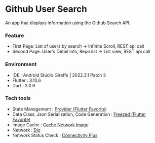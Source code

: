# Github User Search
An app that displays information using the Github Search API.

### Feature
- First Page: List of users by search -> Infinite Scroll, REST api call
- Second Page: User's Detail Info, Repo list -> List view, REST api call

### Environment
- IDE : Android Studio Giraffe | 2022.3.1 Patch 3
- Flutter : 3.10.6
- Dart : 3.0.6

### Tech tools
- State Management : [Provider (Flutter Favorite)](https://pub.dev/packages/provider)
- Data Class, Json Serialization, Code Generation : [Freezed (Flutter Favorite)](https://pub.dev/packages/freezed#fromjson---classes-with-multiple-constructors)
- Image Cache : [Cache Network Image](https://pub.dev/packages/cached_network_image)
- Network : [Dio](https://pub.dev/packages/dio)
- Network Status Check : [Connectivity Plus](https://pub.dev/packages/connectivity_plus)